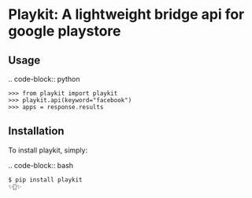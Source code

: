 Playkit: A lightweight bridge api for google playstore
=========================


Usage
------------

.. code-block:: python
    
    >>> from playkit import playkit
    >>> playkit.api(keyword="facebook")
    >>> apps = response.results
  

Installation
------------

To install playkit, simply:

.. code-block:: bash

    $ pip install playkit
    ✨🍰✨

